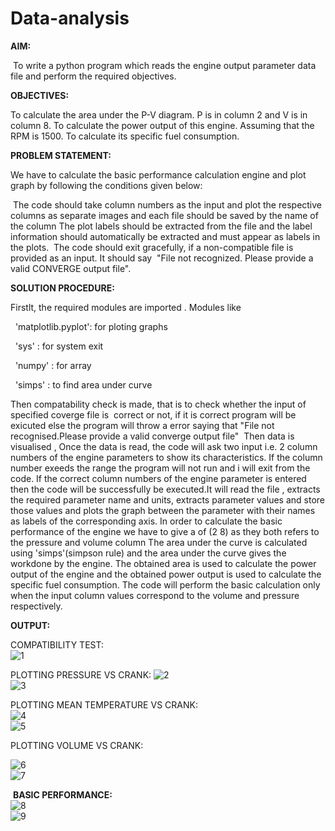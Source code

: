 # Data-analysis
**AIM:**

 To write a python program which reads the engine output parameter data file and perform the required objectives.



**OBJECTIVES:**

To calculate the area under the P-V diagram. P is in column 2 and V is in column 8.
To calculate the power output of this engine. Assuming that the RPM is 1500.
To calculate its specific fuel consumption.

**PROBLEM STATEMENT:**

We have to calculate the basic performance calculation engine and plot graph by following the conditions given below:

 The code should take column numbers as the input and plot the respective columns as separate images and each file should be saved by the name of the column
The plot labels should be extracted from the file and the label information should automatically be extracted and must appear as labels in the plots. 
The code should exit gracefully, if a non-compatible file is provided as an input. It should say  "File not recognized. Please provide a valid CONVERGE output file".

**SOLUTION PROCEDURE:**

Firstlt, the required modules are imported . Modules like

  'matplotlib.pyplot': for ploting graphs

  'sys' : for system exit

  'numpy' : for array

  'simps' : to find area under curve

Then compatability check is made, that is to check whether the input of specified coverge file is  correct or not, if it is correct program will be exicuted else the program will throw a error saying that "File not recognised.Please provide a valid converge output file" 
Then data is visualised , Once the data is read, the code will ask two input i.e. 2 column numbers of the engine parameters to show its characteristics. If the column number exeeds the range the program will not run and i will exit from the code.
If the correct column numbers of the engine parameter is entered then the code will be successfully be executed.It will read the file , extracts the required parameter name and units, extracts parameter values and store those values and plots the graph between the parameter with their names as labels of the corresponding axis.
In order to calculate the basic performance of the engine we have to give a of (2 8) as they both refers to the pressure and volume column
The area under the curve is calculated using 'simps'(simpson rule) and the area under the curve gives the workdone by the engine.
The obtained area is used to calculate the power output of the engine and the obtained power output is used to calculate the specific fuel consumption.
The code will perform the basic calculation only when the input column values correspond to the volume and pressure respectively.






**OUTPUT:**

COMPATIBILITY TEST:<br /> 
![1](https://user-images.githubusercontent.com/104487026/179746803-88657953-6bbb-4974-b709-a05715481eb8.png)<br />

PLOTTING PRESSURE VS CRANK:
![2](https://user-images.githubusercontent.com/104487026/179746908-1510f57e-9e55-473f-a7cb-ef3434952156.png)<br />
![3](https://user-images.githubusercontent.com/104487026/179746940-7f46dafa-03e9-4c40-92e1-fa312d6eca60.png)<br />


PLOTTING MEAN TEMPERATURE VS CRANK:<br />
![4](https://user-images.githubusercontent.com/104487026/179747032-0c2d24cb-479d-4a3c-ab7d-30c6b8fe0bc1.png)<br />
![5](https://user-images.githubusercontent.com/104487026/179747070-fbbb584a-0edb-4dbf-9b89-87f05b577946.png)<br />


PLOTTING VOLUME VS CRANK:<br />

![6](https://user-images.githubusercontent.com/104487026/179747203-c79cd807-34d3-4469-a8b2-9ab87e74272b.png)<br />
![7](https://user-images.githubusercontent.com/104487026/179747233-4b54df51-0693-46a6-846c-0be4c118ec1f.png)<br />




 **BASIC PERFORMANCE:**<br />
![8](https://user-images.githubusercontent.com/104487026/179747363-45425407-4cb5-413c-827e-752a028b4dca.png)<br />
![9](https://user-images.githubusercontent.com/104487026/179747389-d8225c07-c264-48bc-b10d-39c44f136587.png)<br />


 

